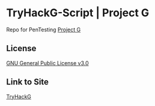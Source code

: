# TryHackG-Script | Project G
Repo for PenTesting [Project G](https://projectg2.vercel.app/)

## License 
[GNU General Public License v3.0](https://github.com/Twoguini/TryHackG-Script/blob/main/LICENSE)

## Link to Site
[TryHackG](https://project-g-org.github.io/TryHackG/src) 
